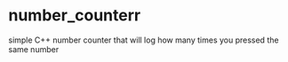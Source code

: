 # number_counterr
simple C++ number counter that will log how many times you pressed the same number
